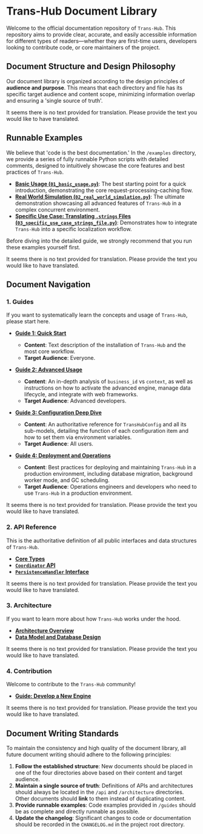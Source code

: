 # **Trans-Hub Document Library**

Welcome to the official documentation repository of `Trans-Hub`. This repository aims to provide clear, accurate, and easily accessible information for different types of readers—whether they are first-time users, developers looking to contribute code, or core maintainers of the project.

## **Document Structure and Design Philosophy**

Our document library is organized according to the design principles of **audience and purpose**. This means that each directory and file has its specific target audience and content scope, minimizing information overlap and ensuring a 'single source of truth'.

It seems there is no text provided for translation. Please provide the text you would like to have translated.

## **Runnable Examples**

We believe that 'code is the best documentation.' In the `/examples` directory, we provide a series of fully runnable Python scripts with detailed comments, designed to intuitively showcase the core features and best practices of `Trans-Hub`.

- **[Basic Usage (`01_basic_usage.py`)](../examples/01_basic_usage.py)**: The best starting point for a quick introduction, demonstrating the core request-processing-caching flow.
- **[Real World Simulation (`02_real_world_simulation.py`)](../examples/02_real_world_simulation.py)**: The ultimate demonstration showcasing all advanced features of `Trans-Hub` in a complex concurrent environment.
- **[Specific Use Case: Translating `.strings` Files (`03_specific_use_case_strings_file.py`)](../examples/03_specific_use_case_strings_file.py)**: Demonstrates how to integrate `Trans-Hub` into a specific localization workflow.

Before diving into the detailed guide, we strongly recommend that you run these examples yourself first.

It seems there is no text provided for translation. Please provide the text you would like to have translated.

## **Document Navigation**

### **1. Guides**

If you want to systematically learn the concepts and usage of `Trans-Hub`, please start here.

- **[Guide 1: Quick Start](./guides/01_quickstart.md)**
  - **Content**: Text description of the installation of `Trans-Hub` and the most core workflow.
  - **Target Audience**: Everyone.

- **[Guide 2: Advanced Usage](./guides/02_advanced_usage.md)**
  - **Content**: An in-depth analysis of `business_id` vs `context`, as well as instructions on how to activate the advanced engine, manage data lifecycle, and integrate with web frameworks.
  - **Target Audience**: Advanced developers.

- **[Guide 3: Configuration Deep Dive](./guides/03_configuration.md)**
  - **Content**: An authoritative reference for `TransHubConfig` and all its sub-models, detailing the function of each configuration item and how to set them via environment variables.
  - **Target Audience**: All users.

- **[Guide 4: Deployment and Operations](./guides/04_deployment.md)**
  - **Content**: Best practices for deploying and maintaining `Trans-Hub` in a production environment, including database migration, background worker mode, and GC scheduling.
  - **Target Audience**: Operations engineers and developers who need to use `Trans-Hub` in a production environment.

It seems there is no text provided for translation. Please provide the text you would like to have translated.

### **2. API Reference**

This is the authoritative definition of all public interfaces and data structures of `Trans-Hub`.

- **[Core Types](./api/core_types.md)**
- **[`Coordinator` API](./api/coordinator.md)**
- **[`PersistenceHandler` Interface](./api/persistence_handler.md)**

It seems there is no text provided for translation. Please provide the text you would like to have translated.

### **3. Architecture**

If you want to learn more about how `Trans-Hub` works under the hood.

- **[Architecture Overview](./architecture/01_overview.md)**
- **[Data Model and Database Design](./architecture/02_data_model.md)**

It seems there is no text provided for translation. Please provide the text you would like to have translated.

### **4. Contribution**

Welcome to contribute to the `Trans-Hub` community!

- **[Guide: Develop a New Engine](./contributing/developing_engines.md)**

It seems there is no text provided for translation. Please provide the text you would like to have translated.

## **Document Writing Standards**

To maintain the consistency and high quality of the document library, all future document writing should adhere to the following principles:

1. **Follow the established structure**: New documents should be placed in one of the four directories above based on their content and target audience.  
2. **Maintain a single source of truth**: Definitions of APIs and architectures should always be located in the `/api` and `/architecture` directories. Other documents should **link** to them instead of duplicating content.  
3. **Provide runnable examples**: Code examples provided in `/guides` should be as complete and directly runnable as possible.  
4. **Update the changelog**: Significant changes to code or documentation should be recorded in the `CHANGELOG.md` in the project root directory.
